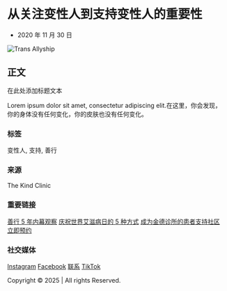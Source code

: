 # 从关注变性人到支持变性人的重要性

-   2020 年 11 月 30 日

![Trans Allyship](https://kindclinic.org/wp-content/uploads/2020/11/Trans-Allyship-1024x732.png)

## 正文

在此处添加标题文本

Lorem ipsum dolor sit amet, consectetur adipiscing elit.在这里，你会发现，你的身体没有任何变化，你的皮肤也没有任何变化。

### 标签
变性人, 支持, 善行

### 来源
The Kind Clinic

### 重要链接
[善行 5 年内幕观察](https://kindclinic.org/zh/blog/an-inside-look-into-5-years-of-kindness/)
[庆祝世界艾滋病日的 5 种方式](https://kindclinic.org/zh/blog/5-ways-to-celebrate-world-aids-day/)
[成为金德诊所的患者支持社区](https://kindclinic.org/zh/pharmacy-340b/)
[立即预约](https://kindclinic.org/zh/book-now/)

### 社交媒体
[Instagram](https://www.instagram.com/kindclinic/) 
[Facebook](https://www.facebook.com/KindClinic/) 
[联系](https://kindclinic.org/zh/contact-us/) 
[TikTok](https://www.tiktok.com/@kindclinictx)

Copyright © 2025 | All rights Reserved.